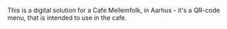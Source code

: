 This is a digital solution for a Cafe Mellemfolk, in Aarhus - it's a QR-code menu, that is intended to use in the cafe.
